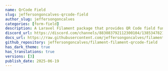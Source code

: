 ```yaml
---
name: QrCode Field
slug: jeffersongoncalves-qrcode-field
author_slug: jeffersongoncalves
categories: [form-field]
description: A Laravel Filament package that provides QR Code field functionality for your web applications.
discord_url: https://discord.com/channels/883083792112300104/1385347821040963626
docs_url: https://raw.githubusercontent.com/jeffersongoncalves/filament-filament-qrcode-field/master/README.md
github_repository: jeffersongoncalves/filament-filament-qrcode-field
has_dark_theme: true
has_translations: true
versions: [3]
publish_date: 2025-06-19
---
```

